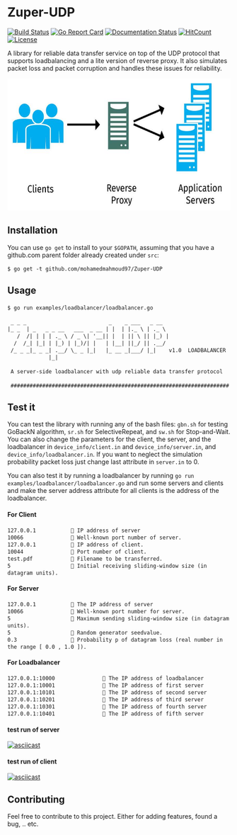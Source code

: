 # Zuper-UDP
[![Build Status](https://travis-ci.com/mohamedmahmoud97/Zuper-UDP.svg?token=aQtpZzy2UuNChYAfpRmS&branch=master)](https://travis-ci.com/mohamedmahmoud97/Zuper-UDP)
[![Go Report Card](https://goreportcard.com/badge/github.com/mohamedmahmoud97/Zuper-UDP)](https://goreportcard.com/report/github.com/mohamedmahmoud97/Zuper-UDP)
[![Documentation Status](https://readthedocs.org/projects/zuper-udp/badge/?version=latest)](http://zuper-udp.readthedocs.io/en/latest/?badge=latest)
[![HitCount](http://hits.dwyl.io/mohamedmahmoud97/Zuper-UDP.svg)](http://hits.dwyl.io/mohamedmahmoud97/Zuper-UDP)
[![License](https://img.shields.io/dub/l/vibe-d.svg)](https://github.com/mohamedmahmoud97/Zuper-UDP/blob/v2/LICENSE)

 A library for reliable data transfer service on top of the UDP protocol that supports loadbalancing and a lite version of reverse proxy. It also simulates packet loss and packet corruption and handles these issues for reliability.
 
 <p align="center">
  <img width="600" height="299" src="https://github.com/mohamedmahmoud97/Zuper-UDP/blob/master/images/loadbalancer.jpg">
</p>

## Installation
You can use `go get` to install to your `$GOPATH`, assuming that you have a github.com parent folder already created under `src`:
```
$ go get -t github.com/mohamedmahmoud97/Zuper-UDP
```

## Usage
```
$ go run examples/loadbalancer/loadbalancer.go
 
 _ _ _                          _    _ ___   _ __
|_ _  | _   _ _ __   ___  _ __ | |  | |._ \ | ._ \
   /  /| | | | ._ \ / _ \| '__|| |  | || \ || |_) |
  /  /_| |_| | |_) | |_)/| |   | |__| ||_/ || .__/
 /_ _ _|_ _ _| .__/ \_ _ |_|   |_ __ _|___/ |_|    v1.0  LOADBALANCER
             |_|

 A server-side loadbalancer with udp reliable data transfer protocol

 #####################################################################

```

## Test it 

You can test the library with running any of the bash files: `gbn.sh` for testing GoBackN algorithm, `sr.sh` for SelectiveRepeat, and `sw.sh` for Stop-and-Wait. You can also change the parameters for the client, the server, and the loadbalancer in `device_info/client.in` and `device_info/server.in`, and `device_info/loadbalancer.in`. If you want to neglect the simulation probability packet loss just change last attribute in `server.in` to 0.

You can also test it by running a loadbalancer by running `go run examples/loadbalancer/loadbalancer.go` and run some servers and clients and make the server address attribute for all clients is the address of the loadbalancer.

#### **For Client**
```
127.0.0.1            IP address of server
10066                Well-known port number of server.
127.0.0.1            IP address of client.
10044                Port number of client.
test.pdf             Filename to be transferred.
5                    Initial receiving sliding-window size (in datagram units).
```

#### **For Server**
```
127.0.0.1            The IP address of server
10066                Well-known port number for server.
5                    Maximum sending sliding-window size (in datagram units).
5                    Random generator seedvalue.
0.3                  Probability p of datagram loss (real number in the range [ 0.0 , 1.0 ]).
```

#### **For Loadbalancer**
```
127.0.0.1:10000                The IP address of loadbalancer
127.0.0.1:10001                The IP address of first server
127.0.0.1:10101                The IP address of second server
127.0.0.1:10201                The IP address of third server
127.0.0.1:10301                The IP address of fourth server
127.0.0.1:10401                The IP address of fifth server
```

#### **test run of server**
[![asciicast](https://asciinema.org/a/GSjxa39RyY1SgRVkHj7wCntSf.png)](https://asciinema.org/a/GSjxa39RyY1SgRVkHj7wCntSf)

#### **test run of client**
[![asciicast](https://asciinema.org/a/U9RGjOWl1sKWf3qkxEVMyE5AI.png)](https://asciinema.org/a/U9RGjOWl1sKWf3qkxEVMyE5AI)

## Contributing
Feel free to contribute to this project. Either for adding features, found a bug, .. etc.
